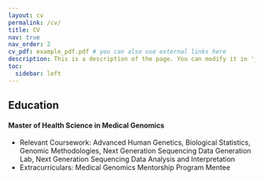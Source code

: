 ```yaml
---
layout: cv
permalink: /cv/
title: CV
nav: true
nav_order: 2
cv_pdf: example_pdf.pdf # you can also use external links here
description: This is a description of the page. You can modify it in '_pages/cv.md'. You can also change or remove the top pdf download button.
toc:
  sidebar: left
---
```


## Education

#### Master of Health Science in Medical Genomics

* Relevant Coursework: Advanced Human Genetics, Biological Statistics, Genomic Methodologies, Next Generation Sequencing Data Generation Lab, Next Generation Sequencing Data Analysis and Interpretation
* Extracurriculars: Medical Genomics Mentorship Program Mentee
